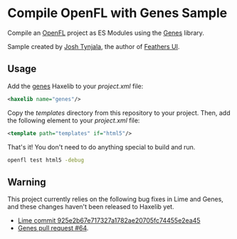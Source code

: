 # Compile OpenFL with Genes Sample

Compile an [OpenFL](https://openfl.org/) project as ES Modules using the [Genes](https://lib.haxe.org/p/genes) library.

Sample created by [Josh Tynjala](https://twitter.com/joshtynjala), the author of [Feathers UI](https://feathersui.com/).

## Usage

Add the [genes](https://lib.haxe.org/p/genes) Haxelib to your _project.xml_ file:

```xml
<haxelib name="genes"/>
```

Copy the _templates_ directory from this repository to your project. Then, add the following element to your _project.xml_ file:

```xml
<template path="templates" if="html5"/>
```

That's it! You don't need to do anything special to build and run.

```sh
openfl test html5 -debug
```

## Warning

This project currently relies on the following bug fixes in Lime and Genes, and these changes haven't been released to Haxelib yet.

- [Lime commit 925e2b67e717327a1782ae20705fc74455e2ea45](https://github.com/haxelime/lime/commit/925e2b67e717327a1782ae20705fc74455e2ea45)
- [Genes pull request #64](https://github.com/benmerckx/genes/pull/64).